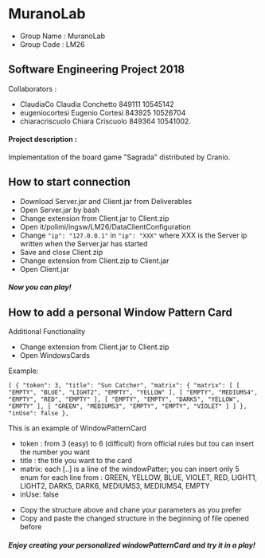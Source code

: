 # MuranoLab

* Group Name : MuranoLab
* Group Code : LM26

## Software Engineering Project 2018

Collaborators : 
- ClaudiaCo
  Claudia Conchetto 849111
  10545142
- eugeniocortesi
  Eugenio Cortesi 843925
  10526704
- chiaracriscuolo
  Chiara Criscuolo 849364
  10541002.
  
#### Project description :

Implementation of the board game "Sagrada" distributed by Cranio.


## How to start connection

* Download Server.jar and Client.jar from Deliverables
* Open Server.jar by bash 
* Change extension from Client.jar to Client.zip 
* Open it/polimi/ingsw/LM26/DataClientConfiguration
* Change `"ip": "127.0.0.1"` in `"ip": "XXX"` where XXX is the Server ip written when the Server.jar has started
* Save and close Client.zip
* Change extension from Client.zip to Client.jar 
* Open Client.jar

##### Now you can play!


## How to add a personal Window Pattern Card

Additional Functionality

* Change extension from Client.jar to Client.zip 
* Open WindowsCards

Example:


 `[
  {
    "token": 3,
    "title": "Sun Catcher",
    "matrix": {
      "matrix": [
        [
          "EMPTY",
          "BLUE",
          "LIGHT2",
          "EMPTY",
          "YELLOW"
        ],
        [
          "EMPTY",
          "MEDIUMS4",
          "EMPTY",
          "RED",
          "EMPTY"
        ],
        [
          "EMPTY",
          "EMPTY",
          "DARK5",
          "YELLOW",
          "EMPTY"
        ],
        [
          "GREEN",
          "MEDIUMS3",
          "EMPTY",
          "EMPTY",
          "VIOLET"
        ]
      ]
    },
    "inUse": false
  },`
  
  
This is an example of WindowPatternCard
- token : from 3 (easy) to 6 (difficult) from official rules but tou can insert the number you want
- title : the title you want to the card
- matrix: each [..] is a line of the windowPatter; you can insert only 5 enum for each line from : GREEN, YELLOW, BLUE, VIOLET, RED, LIGHT1, LIGHT2, DARK5, DARK6, MEDIUMS3, MEDIUMS4, EMPTY
- inUse: false

* Copy the structure above and chane your parameters as you prefer 
* Copy and paste the changed structure in the beginning of file opened before 

##### Enjoy creating your personalized windowPatternCard and try it in a play!

